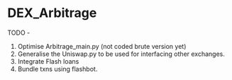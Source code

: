 # DEX_Arbitrage

TODO - 

1. Optimise Arbitrage_main.py (not coded brute version yet)
2. Generalise the Uniswap.py to be used for interfacing other exchanges.
3. Integrate Flash loans
4. Bundle txns using flashbot.
